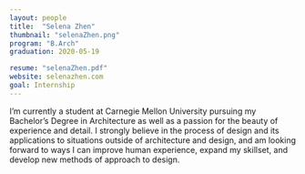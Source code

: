 ```yaml
---
layout: people
title:  "Selena Zhen"
thumbnail: "selenaZhen.png"
program: "B.Arch"
graduation: 2020-05-19

resume: "selenaZhen.pdf"
website: selenazhen.com
goal: Internship
---
```


I’m currently a student at Carnegie Mellon University pursuing my Bachelor’s Degree in Architecture as well as a passion for the beauty of experience and detail. I strongly believe in the process of design and its applications to situations outside of architecture and design, and am looking forward to ways I can improve human experience, expand my skillset, and develop new methods of approach to design.
